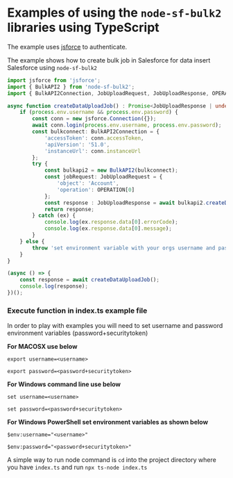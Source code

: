# Examples of using the `node-sf-bulk2` libraries using TypeScript

The example uses [jsforce](https://jsforce.github.io/) to authenticate.

The example shows how to create bulk job in Salesforce for data insert Salesforce using `node-sf-bulk2`

```typescript
import jsforce from 'jsforce';
import { BulkAPI2 } from 'node-sf-bulk2';
import { BulkAPI2Connection, JobUploadRequest, JobUploadResponse, OPERATION } from 'node-sf-bulk2';

async function createDataUploadJob() : Promise<JobUploadResponse | undefined> {
    if (process.env.username && process.env.password) {
        const conn = new jsforce.Connection({});
        await conn.login(process.env.username, process.env.password);
        const bulkconnect: BulkAPI2Connection = {
            'accessToken': conn.accessToken,
            'apiVersion': '51.0',
            'instanceUrl': conn.instanceUrl
        };
        try {
            const bulkapi2 = new BulkAPI2(bulkconnect);
            const jobRequest: JobUploadRequest = {
                'object': 'Account',
                'operation': OPERATION[0]
            };
            const response : JobUploadResponse = await bulkapi2.createDataUploadJob(jobRequest);
            return response;
        } catch (ex) {
            console.log(ex.response.data[0].errorCode);
            console.log(ex.response.data[0].message);
        }
    } else {
        throw 'set environment variable with your orgs username and password'
    }
}

(async () => {
    const response = await createDataUploadJob();
    console.log(response);
})();
```

### Execute function in index.ts example file

In order to play with examples you will need to set username and password environment variables (password+securitytoken)

**For MACOSX use below**

`export username=<username>`

`export password=<password+securitytoken>`

**For Windows command line use below**

`set username=<username>`

`set password=<password+securitytoken>`

**For  Windows PowerShell set environment variables as shown below**

`$env:username="<username>"`

`$env:password="<password+securitytoken>"`

A simple way to run node command is `cd` into the project directory where you have `index.ts` and run `npx ts-node index.ts`

